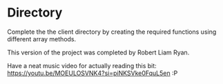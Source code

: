 # Directory
Complete the the client directory by creating the required functions using different array methods. 

This version of the project was completed by Robert Liam Ryan.

Have a neat music video for actually reading this bit: https://youtu.be/MOEULOSVNK4?si=piNKSVke0FquL5en :P
